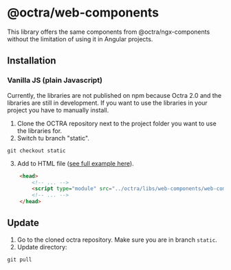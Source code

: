 # @octra/web-components

This library offers the same components from @octra/ngx-components without the limitation of using it in Angular projects.

## Installation

### Vanilla JS (plain Javascript)
Currently, the libraries are not published on npm because Octra 2.0 and the libraries are still in development. If you
want to use the libraries in your project you have to manually install.

1. Clone the OCTRA repository next to the project folder you want to use the libraries for.
2. Switch tu branch "static".

```shell
git checkout static
```

3. Add to HTML file ([see full example here](../../../apps/web-components-demo/index.html)).

````html
    <head>
        <!-- ... -->
        <script type="module" src="../octra/libs/web-components/web-components.js"></script>
        <!-- ... -->
    </head>
````

## Update

1. Go to the cloned octra repository. Make sure you are in branch `static`.
2. Update directory:

```shell
git pull
```
